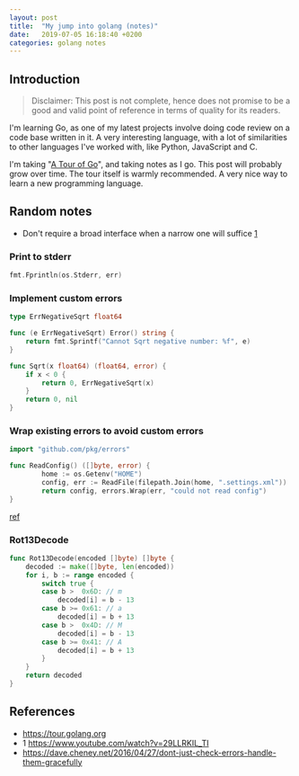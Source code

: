 ```yaml
---
layout: post
title:  "My jump into golang (notes)"
date:   2019-07-05 16:18:40 +0200
categories: golang notes
---
```


## Introduction

> Disclaimer: This post is not complete, hence does not promise to be a good
> and valid point of reference in terms of quality for its readers.

I'm learning Go, as one of my latest projects involve doing code review on a
code base written in it. A very interesting language, with a lot of similarities
to other languages I've worked with, like Python, JavaScript and C.

I'm taking "[A Tour of Go][tour]", and taking notes as I go. This post will probably
grow over time. The tour itself is warmly recommended. A very nice way to
learn a new programming language.

## Random notes

- Don't require a broad interface when a narrow one will suffice [1][]

### Print to stderr

```go
fmt.Fprintln(os.Stderr, err)
```

### Implement custom errors

```go
type ErrNegativeSqrt float64

func (e ErrNegativeSqrt) Error() string {
    return fmt.Sprintf("Cannot Sqrt negative number: %f", e)
}

func Sqrt(x float64) (float64, error) {
    if x < 0 {
        return 0, ErrNegativeSqrt(x)
    }
    return 0, nil
}
```

### Wrap existing errors to avoid custom errors

```go
import "github.com/pkg/errors"

func ReadConfig() ([]byte, error) {
        home := os.Getenv("HOME")
        config, err := ReadFile(filepath.Join(home, ".settings.xml"))
        return config, errors.Wrap(err, "could not read config")
}
```

[ref](https://dave.cheney.net/2016/04/27/dont-just-check-errors-handle-them-gracefully)

### Rot13Decode

```go
func Rot13Decode(encoded []byte) []byte {
    decoded := make([]byte, len(encoded))
    for i, b := range encoded {
        switch true {
        case b >  0x6D: // m
            decoded[i] = b - 13
        case b >= 0x61: // a
            decoded[i] = b + 13
        case b >  0x4D: // M
            decoded[i] = b - 13
        case b >= 0x41: // A
            decoded[i] = b + 13
        }
    }
    return decoded
}
```

## References
- <https://tour.golang.org>
- 1 <https://www.youtube.com/watch?v=29LLRKIL_TI>
- <https://dave.cheney.net/2016/04/27/dont-just-check-errors-handle-them-gracefully>

[tour]: https://tour.golang.org
[1]: https://www.youtube.com/watch?v=29LLRKIL_TI
